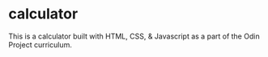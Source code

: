 # calculator
This is a calculator built with HTML, CSS, & Javascript as a part of the Odin Project curriculum.
